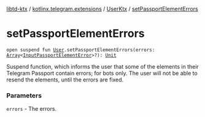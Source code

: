 [libtd-ktx](../../index.md) / [kotlinx.telegram.extensions](../index.md) / [UserKtx](index.md) / [setPassportElementErrors](./set-passport-element-errors.md)

# setPassportElementErrors

`open suspend fun `[`User`](https://tdlibx.github.io/td/docs/org/drinkless/td/libcore/telegram/TdApi.User.html)`.setPassportElementErrors(errors: `[`Array`](https://kotlinlang.org/api/latest/jvm/stdlib/kotlin/-array/index.html)`<`[`InputPassportElementError`](https://tdlibx.github.io/td/docs/org/drinkless/td/libcore/telegram/TdApi.InputPassportElementError.html)`>?): `[`Unit`](https://kotlinlang.org/api/latest/jvm/stdlib/kotlin/-unit/index.html)

Suspend function, which informs the user that some of the elements in their Telegram Passport
contain errors; for bots only. The user will not be able to resend the elements, until the errors
are fixed.

### Parameters

`errors` - The errors.